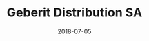 ﻿---
title:          "Geberit Distribution SA"
date:           "2018-07-05"
draft:          false
robotsExclude:  true
---
